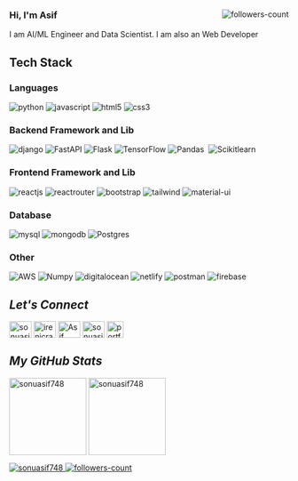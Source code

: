 <!----------------------------------- Banner - Asifs ------------------------------------>

<!----------------------------------- About Section ------------------------------------>
<div>
  <a href="https://github.com/sonuasif748?tab=followers">
     <img align="right" src="https://img.shields.io/github/followers/sonuasif748?label=Followers&style=social" alt="followers-count">
  </a>
  <h3>Hi, I'm Asif</h3>
  <p>I am AI/ML Engineer and Data Scientist. I am also an Web Developer
  </P> 
</div>

<!----------------------------------- Tech Stack Section ------------------------------------>
<h2>Tech Stack</h2>
<h3>Languages</h3>
<p>
  <img src="https://img.shields.io/badge/Python-FFD43B?style=for-the-badge&logo=python&logoColor=blue" alt="python" />
  <img src="https://img.shields.io/badge/JavaScript-323330?style=for-the-badge&logo=javascript&logoColor=F7DF1E" alt="javascript" />
    <img src="https://img.shields.io/badge/HTML5-E34F26?style=for-the-badge&logo=html5&logoColor=white" alt="html5" />
    <img src="https://img.shields.io/badge/CSS3-1572B6?style=for-the-badge&logo=css3&logoColor=white" alt="css3" />
</p>
<h3>Backend Framework and Lib</h3>
<p>
  <img src="https://img.shields.io/badge/Django-092E20?style=for-the-badge&logo=django&logoColor=green" alt="django" />
    <img src="https://img.shields.io/badge/FastAPI-339933?style=for-the-badge&logo=FastAPI&logoColor=white" alt="FastAPI" />
    <img src="https://img.shields.io/badge/Flask-000000?style=for-the-badge&logo=Flask&logoColor=white" alt="Flask" />
    <img src="https://img.shields.io/badge/TensorFlow-FF2D20?style=for-the-badge&logo=TensorFlow&logoColor=white" alt="TensorFlow" />
  <img src="https://img.shields.io/badge/Pandas-323330?style=for-the-badge&logo=Pandas&logoColor=white" alt="Pandas" />
  <img src="https://img.shields.io/badge/Numpy-1572B6?style=for-the-badge&logo=Numpy&logoColor=white" alt="" />
  <img src="https://img.shields.io/badge/Scikitlearn-FFD43B?style=for-the-badge&logo=Scikitlearn&logoColor=blue" alt="Scikitlearn" />
</p>
<h3>Frontend Framework and Lib</h3>
<p>
  <img src="https://img.shields.io/badge/React JS-20232A?style=for-the-badge&logo=react&logoColor=61DAFB" alt="reactjs" />
      <img src="https://img.shields.io/badge/React_Router-CA4245?style=for-the-badge&logo=react-router&logoColor=white" alt="reactrouter" />
    <img src="https://img.shields.io/badge/Bootstrap-563D7C?style=for-the-badge&logo=bootstrap&logoColor=white" alt="bootstrap" />
    <img src="https://img.shields.io/badge/Tailwind_CSS-38B2AC?style=for-the-badge&logo=tailwind-css&logoColor=white" alt="tailwind" />
    <img src="https://img.shields.io/badge/Material%20UI-007FFF?style=for-the-badge&logo=mui&logoColor=white" alt="material-ui" />
</p>
<h3>Database</h3>
<p>
    <img src="https://img.shields.io/badge/MySQL-005C84?style=for-the-badge&logo=mysql&logoColor=white" alt="mysql" />
    <img src="https://img.shields.io/badge/MongoDB-4EA94B?style=for-the-badge&logo=mongodb&logoColor=white" alt="mongodb" />
    <img src="https://img.shields.io/badge/Postgres-07405E?style=for-the-badge&logo=Postgres&logoColor=white" alt="Postgres" />
</p>
<h3>Other</h3>
<p>
    <img src="https://img.shields.io/badge/AWS-%2300C4CC.svg?&style=for-the-badge&logo=AWS&logoColor=white" alt="AWS" />
    <img src="https://img.shields.io/badge/Wordpress-21759B?style=for-the-badge&logo=wordpress&logoColor=white" alt="Numpy" />
    <img src="https://img.shields.io/badge/Digital_Ocean-0080FF?style=for-the-badge&logo=DigitalOcean&logoColor=white" alt="digitalocean" />
    <img src="https://img.shields.io/badge/Netlify-00C7B7?style=for-the-badge&logo=netlify&logoColor=white" alt="netlify" />
    <img src="https://img.shields.io/badge/Postman-FF6C37?style=for-the-badge&logo=Postman&logoColor=white" alt="postman" />
    <img src="https://img.shields.io/badge/firebase-ffca28?style=for-the-badge&logo=firebase&logoColor=black" alt="firebase" />
</p>

<!----------------------------------- Social Media Links Section ------------------------------------>

<h2><i>Let's Connect</i></h2>
<p align="left" >
   <a href="https://twitter.com/sonuasif748" target="blank"><img align="center" src="https://raw.githubusercontent.com/rahuldkjain/github-profile-readme-generator/master/src/images/icons/Social/twitter.svg" alt="sonuasif748" height="30" width="40" /></a>
  <a href="https://www.linkedin.com/in/asif-mohammed-301945134/" target="blank"><img align="center" src="https://raw.githubusercontent.com/rahuldkjain/github-profile-readme-generator/master/src/images/icons/Social/linked-in-alt.svg" alt="irenicraj" height="30" width="40" /></a>
  <a href="https://www.facebook.com/sonuasif748" target="blank"><img align="center" src="https://raw.githubusercontent.com/rahuldkjain/github-profile-readme-generator/master/src/images/icons/Social/facebook.svg" alt="Asif" height="30" width="40" /></a>
  <a href="https://www.instagram.com/asif_mohd1/" target="blank"><img align="center" src="https://raw.githubusercontent.com/rahuldkjain/github-profile-readme-generator/master/src/images/icons/Social/instagram.svg" alt="sonuasif748" height="30" width="40" /></a>
  <a href="https://asifportfolio123.web.app/" target="blank"><img align="center" src="https://cdn3.iconfinder.com/data/icons/social-media-2068/64/_p-512.png" alt="portfolio" height="30" width="30" /></a>
</p>

<!----------------------------------- GitHub Stats Section ------------------------------------>
<h2><i>My GitHub Stats</i></h2>
<p>
    <img align="center" src="https://github-readme-stats.vercel.app/api?username=sonuasif748&show_icons=true&include_all_commits=true&count_private=true&hide=issues,contribs&border_radius=0&locale=en&theme=dark" alt="sonuasif748" height="139" />
    <img align="center" src="https://github-readme-stats.vercel.app/api/top-langs/?username=sonuasif748&layout=compact&border_radius=0&theme=dark" alt="sonuasif748" height="139" />
</p>

<!----------------------------------- Profile View Section ------------------------------------>

<p align="left">
    <a href="https://github.com/sonuasif748">
        <img src="https://komarev.com/ghpvc/?username=sonuasif748&label=Profile%20views&color=0e75b6&style=flat" alt="sonuasif748" />
    </a>
    <a href="https://github.com/sonuasif748?tab=followers">
        <img src="https://img.shields.io/github/followers/sonuasif748?label=Followers&style=social" alt="followers-count">
    </a>
</p>
